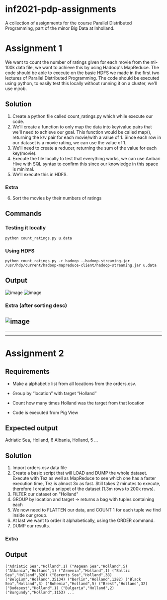 # inf2021-pdp-assignments
A collection of assignments for the course Parallel Distributed Programming, part of the minor Big Data at Inholland.


# Assignment 1

We want to count the number of ratings given for each movie from the ml-100k data file, we want to achieve this by using Hadoop's MapReduce. The code should be able to execute on the basic HDFS we made in the first two lectures of Parallel Distributed Programming. The code should be executed using python, to easily test this locally without running it on a cluster, we'll use mjrob. 


## Solution 

1. Create a python file called count_ratings.py which while execute our code. 
2. We'll create a function to only map the data into key/value pairs that we'll need to achieve our goal. This function would be called map(), returning the k/v pair for each movie/with a value of 1. Since each row in our dataset is a movie rating, we can use the value of 1.  
3. We'll need to create a reducer, returning the sum of the value for each key(movie).
4. Execute the file locally to test that everything works, we can use Ambari Hive with SQL syntax to confirm this since our knowledge in this space is minimal.
5. We'll execute this in HDFS.

### Extra

6. Sort the movies by their numbers of ratings


## Commands 

### Testing it locally
`python count_ratings.py u.data`

### Using HDFS
`python count_ratings.py -r hadoop --hadoop-streaming-jar /usr/hdp/current/hadoop-mapreduce-client/hadoop-streaming.jar u.data`


## Output
![image](https://user-images.githubusercontent.com/26707584/128789927-5cb0a1ce-f8e5-4aca-952a-e73470c696b6.png)
![image](https://user-images.githubusercontent.com/26707584/128790291-1d082bf9-7c01-4e23-832c-db2b947b29e8.png)

### Extra (after sorting desc) 
![image](https://user-images.githubusercontent.com/26707584/128879166-4b7e7739-0d4d-419d-8d23-c31eb2b245b6.png)
---
---
---
# Assignment 2

## Requirements

-   Make a alphabetic list from all locations from the orders.csv.​
    
-   Group by “location” with target “Holland” ​
    
-   Count how many times Holland was the target from that location​
    
-   Code is executed from Pig View​
    
## Expected output
Adriatic Sea, Holland, 6​
Albania, Holland, 5​
...

## Solution 

1.  Import orders.csv data file
2.  Create a basic script that will LOAD and DUMP the whole dataset. Execute with Tez as well as MapReduce to see which one has a faster execution time, Tez is almost 3x as fast. Still takes 2 minutes to execute, therefore I created a snippet of the dataset (1.3m rows to 200k rows). 
3.  FILTER our dataset on "Holland"
4.  GROUP by location and target -> returns a bag with tuples containing each 
5. We now need to FLATTEN our data, and COUNT 1 for each tuple we find inside our group.
6. At last we want to order it alphabetically, using the ORDER command. 
7.  DUMP our results. 

### Extra

## Output


`("Adriatic Sea","Holland",1)
("Aegean Sea","Holland",5)
("Albania","Holland",1)
("Armenia","Holland",1)
("Baltic Sea","Holland",326)
("Barents Sea","Holland",38)
("Belgium","Holland",35134)
("Berlin","Holland",1282)
("Black Sea","Holland",3)
("Bohemia","Holland",5)
("Brest","Holland",32)
("Budapest","Holland",1)
("Bulgaria","Holland",2)
("Burgundy","Holland",1153)
...`



